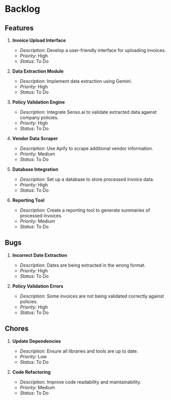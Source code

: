 # Backlog

## Features
1. **Invoice Upload Interface**
   - *Description*: Develop a user-friendly interface for uploading invoices.
   - *Priority*: High
   - *Status*: To Do

2. **Data Extraction Module**
   - *Description*: Implement data extraction using Gemini.
   - *Priority*: High
   - *Status*: To Do

3. **Policy Validation Engine**
   - *Description*: Integrate Senso.ai to validate extracted data against company policies.
   - *Priority*: High
   - *Status*: To Do

4. **Vendor Data Scraper**
   - *Description*: Use Apify to scrape additional vendor information.
   - *Priority*: Medium
   - *Status*: To Do

5. **Database Integration**
   - *Description*: Set up a database to store processed invoice data.
   - *Priority*: High
   - *Status*: To Do

6. **Reporting Tool**
   - *Description*: Create a reporting tool to generate summaries of processed invoices.
   - *Priority*: Medium
   - *Status*: To Do

## Bugs
1. **Incorrect Date Extraction**
   - *Description*: Dates are being extracted in the wrong format.
   - *Priority*: High
   - *Status*: To Do

2. **Policy Validation Errors**
   - *Description*: Some invoices are not being validated correctly against policies.
   - *Priority*: High
   - *Status*: To Do

## Chores
1. **Update Dependencies**
   - *Description*: Ensure all libraries and tools are up to date.
   - *Priority*: Low
   - *Status*: To Do

2. **Code Refactoring**
   - *Description*: Improve code readability and maintainability.
   - *Priority*: Medium
   - *Status*: To Do
